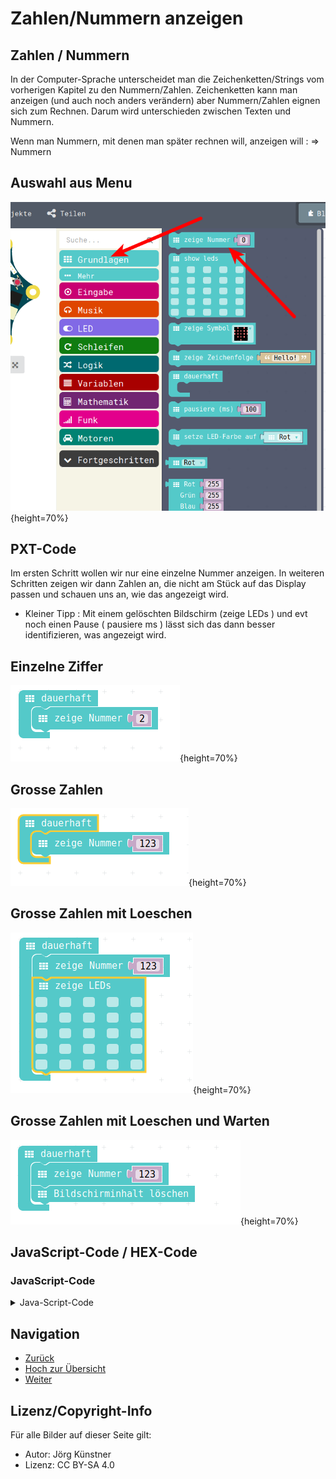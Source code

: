 # Zahlen/Nummern anzeigen

## Zahlen / Nummern

In der Computer-Sprache unterscheidet man die Zeichenketten/Strings vom vorherigen Kapitel zu den Nummern/Zahlen.
Zeichenketten kann man anzeigen (und auch noch anders verändern) aber Nummern/Zahlen eignen sich zum Rechnen. 
Darum wird unterschieden zwischen Texten und Nummern. 

Wenn man Nummern, mit denen man später rechnen will, anzeigen will : => Nummern 


## Auswahl aus Menu

![Menu-Auswahl](pics/NummernMenu.png){height=70%}

## PXT-Code

Im ersten Schritt wollen wir nur eine einzelne Nummer anzeigen. 
In weiteren Schritten zeigen wir dann Zahlen an, die nicht am Stück auf das Display passen und schauen uns an, wie das angezeigt wird.

- Kleiner Tipp : Mit einem gelöschten Bildschirm (zeige LEDs ) und evt noch einen Pause ( pausiere ms ) lässt sich das dann besser identifizieren, was angezeigt wird.

## Einzelne Ziffer

![Einzelne Ziffer](pics/Zahlen_zeigen_01.png){height=70%}



## Grosse Zahlen 

![Grosse Zahlen](pics/Zahlen_zeigen_02.png){height=70%}


## Grosse Zahlen mit Loeschen

![Grosse Zahlen mit Loeschen ](pics/Zahlen_zeigen_03.png){height=70%}


## Grosse Zahlen mit Loeschen und Warten

![Grosse Zahlen mit Loeschen und Warten ](pics/Zahlen_zeigen_04.png){height=70%}




## JavaScript-Code / HEX-Code

### JavaScript-Code

<details>
 <summary>Java-Script-Code</summary>

```js
basic.forever(() => {
    basic.showNumber(123)
    basic.clearScreen()
    basic.pause(1000)
})
```
</details>


## Navigation


* [Zurück](../01_05_Texte_Anzeigen/index.html)  
* [Hoch zur Übersicht](../index.html)  
* [Weiter ](../01_07_Platzhalter/index.html)



## Lizenz/Copyright-Info
Für alle Bilder auf dieser Seite gilt:

*  Autor: Jörg Künstner
* Lizenz: CC BY-SA 4.0

